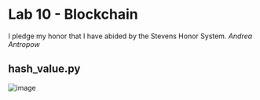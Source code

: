 # Lab 10 - Blockchain
I pledge my honor that I have abided by the Stevens Honor System. _Andrea Antropow_ 

## hash_value.py
![image](https://github.com/user-attachments/assets/af3e085e-51ff-4ad0-adc0-524c23b182ff)

